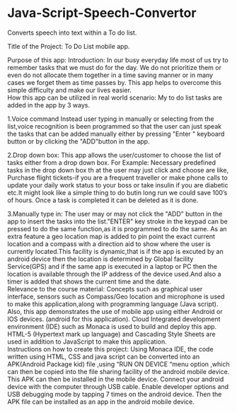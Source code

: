 # Java-Script-Speech-Convertor
Converts speech into text within a To do list.

Title of the Project: To Do List mobile app. 

Purpose of this app:
Introduction:
In our busy everyday life most of us try to remember tasks that we must do for 
the day. We do not 
prioritize them or even do not allocate them together in a 
time saving manner or in many cases we forget them as time passes by. This app 
helps to overcome this simple difficulty and make our lives easier.   
How this app can be utilized in real world 
scenario:
My to do list tasks are added in the app by 3 ways.

1.Voice command
Instead user typing in manually or selecting from the list,voice recognition is been programmed so that the user can just speak the tasks that can be added manually either by pressing "Enter " keyboard button or by clicking the "ADD"button in the app.   

2.Drop down box:
This app allows the user/customer to choose the list of tasks 
either from a drop down box. For Example:   Necessary predefined tasks in the drop down box th
at the user may just click and choose are like,  Purchase flight tickets-if you are a frequent traveller or make phone calls to update your daily work status to your boss or take insulin if you are diabetic etc.It might look like a simple thing to do butin long run we could save 100’s of hours. Once a task is completed it can be deleted as it is done.  

3.Manually type in:
The user may or may not click the "ADD" button in the app to
insert the tasks into the list."ENTER" key stroke in the keypad can be pressed to do the same function,as it is programmed to do the same.  As an extra feature a geo location map is added to pin point the exact current location and a compass with a direction aid to show where the user is currently located.This facility is dynamic,that is if the app is excuted by an android device 
then the location is determined by Global facility Service(GPS) and if the same app 
is executed in a laptop or PC then the location is available through the IP address 
of the device used.And also a timer is added that shows the current time and the 
date.    
Relevance to the course material:
Concepts such as graphical user interface, sensors such as Compass/Geo location 
and microphone is used to make this application,along with programming 
language (Java script). Also, this app demonstrates the use of mobile app using 
either Android or IOS devices. (android for this application).   Cloud Integrated development environment (IDE) such as Monaca is used to build and deploy this app.   HTML-5 (Hypertext mark
up language) and Cascading Style Sheets are used in addition to JavaScript to make this application.   
Instructions on how to create this project:
Using Monaca IDE, the code written using HTML, CSS and java script can be converted into an APK(Android Package kid) file ,using “RUN ON DEVICE “menu option ,which can then be copied  into the file sharing facility of the android mobile device. This APK can then be installed in the mobile device. Connect your android device with the computer through USB cable. Enable developer options and USB debugging mode by tapping 7 times on the android device. 
Then the APK file can be installed as an app in the android mobile device.   



